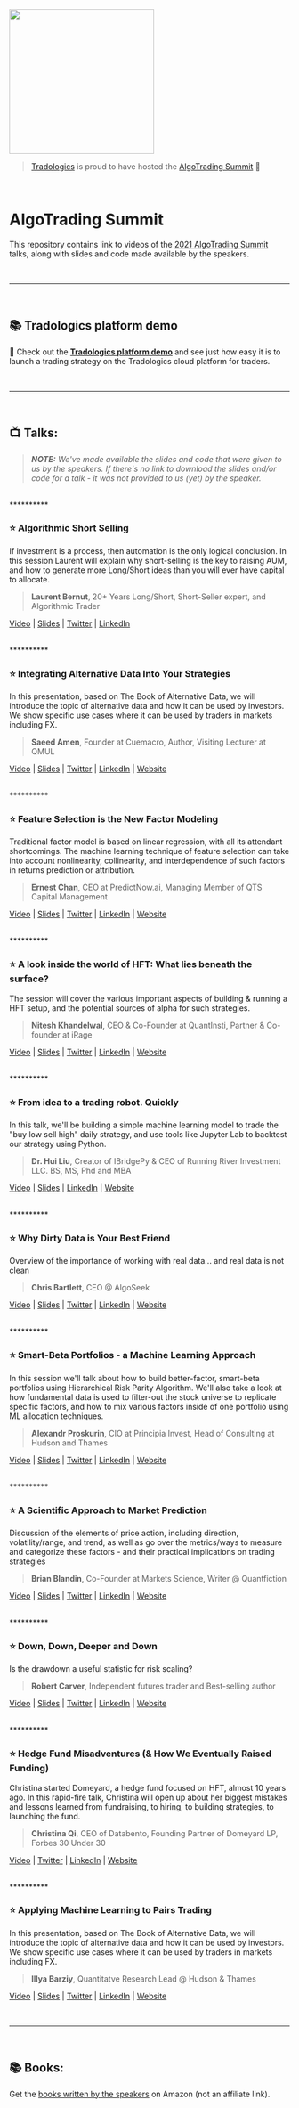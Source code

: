 <img src="https://user-images.githubusercontent.com/1185458/126810508-913dca95-fae6-4f7e-bdb3-e4820a5d4e20.png" width="260">

> [Tradologics](https://tradologics.com) is proud to have hosted the [AlgoTrading Summit](https://algotradingsummit.com/) 
💜
<br>

# AlgoTrading Summit

This repository contains link to videos of the [2021 AlgoTrading Summit](https://algotradingsummit.com/) talks, along with slides and code made available by the speakers.


<br>

---

<br>

## 📚 Tradologics platform demo
🔗 Check out the **[Tradologics platform demo](https://tradologics.com/ats)** and see just how easy it is to launch a trading strategy on the Tradologics cloud platform for traders.


<br>

---

<br>

## 📺 Talks:

> _**NOTE:** We've made available the slides and code that were given to us by the speakers. If there's no link to download the slides and/or code for a talk - it was not provided to us (yet) by the speaker._

<br>\*\*\*\*\*\*\*\*\*\*

### ⭐️ Algorithmic Short Selling

If investment is a process, then automation is the only logical conclusion. In this session Laurent will explain why short-selling is the key to raising AUM, and how to generate more Long/Short ideas than you will ever have capital to allocate.

> **Laurent Bernut**, 20+ Years Long/Short, Short-Seller expert, and Algorithmic Trader

[Video](https://youtu.be/pTw_0YnvRdY) | [Slides](/Lauren-Bernut) | [Twitter](https://twitter.com/lb_ASC) | [LinkedIn](https://www.linkedin.com/in/laurent-bernut-97056812/)


<br>\*\*\*\*\*\*\*\*\*\*


### ⭐️ Integrating Alternative Data Into Your Strategies

In this presentation, based on The Book of Alternative Data, we will introduce the topic of alternative data and how it can be used by investors. We show specific use cases where it can be used by traders in markets including FX.

> **Saeed Amen**, Founder at Cuemacro, Author, Visiting Lecturer at QMUL

[Video](https://youtu.be/XD7OfnUaTEs) | [Slides](Saeed-Amen) | [Twitter](https://twitter.com/saeedamenfx) | [LinkedIn](https://www.linkedin.com/in/saeedamen/) | [Website](https://www.cuemacro.com/?ref=algotradingsummit)


<br>\*\*\*\*\*\*\*\*\*\*


### ⭐️ Feature Selection is the New Factor Modeling

Traditional factor model is based on linear regression, with all its attendant shortcomings. The machine learning technique of feature selection can take into account nonlinearity, collinearity, and interdependence of such factors in returns prediction or attribution.

> **Ernest Chan**, CEO at PredictNow.ai, Managing Member of QTS Capital Management

[Video](https://youtu.be/i2zNCyKbEkw) | [Slides](Ernest-Chan) | [Twitter](https://twitter.com/chanep) | [LinkedIn](https://www.linkedin.com/in/epchan/) | [Website](https://www.predictnow.ai/?ref=algotradingsummit)


<br>\*\*\*\*\*\*\*\*\*\*


### ⭐️ A look inside the world of HFT: What lies beneath the surface?

The session will cover the various important aspects of building & running a HFT setup, and the potential sources of alpha for such strategies.

> **Nitesh Khandelwal**, CEO & Co-Founder at QuantInsti, Partner & Co-founder at iRage

[Video](https://youtu.be/HeLTQ912Apk) | [Slides](Nitesh-Khandelwal) | [Twitter](https://twitter.com/niteshkh) | [LinkedIn](https://www.linkedin.com/in/niteshkh/) | [Website](https://www.quantinsti.com/?ref=algotradingsummit)


<br>\*\*\*\*\*\*\*\*\*\*


### ⭐️ From idea to a trading robot. Quickly

In this talk, we'll be building a simple machine learning model to trade the "buy low sell high" daily strategy, and use tools like Jupyter Lab to backtest our strategy using Python.

> **Dr. Hui Liu**, Creator of IBridgePy & CEO of Running River Investment LLC. BS, MS, Phd and MBA

[Video](https://youtu.be/HnQyvWXjBmo) | [Slides](Hui-Liu) | [LinkedIn](https://www.linkedin.com/in/hui-liu-18356a14/) | [Website](https://ibridgepy.com/)


<br>\*\*\*\*\*\*\*\*\*\*


### ⭐️ Why Dirty Data is Your Best Friend

Overview of the importance of working with real data... and real data is not clean

> **Chris Bartlett**, CEO @ AlgoSeek

[Video](https://youtu.be/LiNjD7i_z1g) | [Slides](Chris-Bartlett) | [Twitter](https://twitter.com/AlgoseekData) | [LinkedIn](https://www.linkedin.com/in/chrisnbartlett/) | [Website](https://www.algoseek.com/?ref=algotradingsummit)


<br>\*\*\*\*\*\*\*\*\*\*


### ⭐️ Smart-Beta Portfolios - a Machine Learning Approach

In this session we'll talk about how to build better-factor, smart-beta portfolios using Hierarchical Risk Parity Algorithm. We'll also take a look at how fundamental data is used to filter-out the stock universe to replicate specific factors, and how to mix various factors inside of one portfolio using ML allocation techniques.

> **Alexandr Proskurin**, CIO at Principia Invest, Head of Consulting at Hudson and Thames

[Video](https://youtu.be/TR4WtaOXOOo) | [Slides](Alexandr-Proskurin) | [Twitter](https://twitter.com/proskurinalex) | [LinkedIn](https://www.linkedin.com/in/proskurinolexandr/) | [Website](https://hudsonthames.org/)


<br>\*\*\*\*\*\*\*\*\*\*


### ⭐️ A Scientific Approach to Market Prediction

Discussion of the elements of price action, including direction, volatility/range, and trend, as well as go over the metrics/ways to measure and categorize these factors - and their practical implications on trading strategies

> **Brian Blandin**, Co-Founder at Markets Science, Writer @ Quantfiction

[Video](https://youtu.be/uttGcfgFSyA) | [Slides](Bria-Blandin) | [Twitter](https://twitter.com/quantfiction) | [LinkedIn](https://www.linkedin.com/in/brian-blandin/) | [Website](https://quantfiction.com/?ref=algotradingsummit)


<br>\*\*\*\*\*\*\*\*\*\*


### ⭐️ Down, Down, Deeper and Down

Is the drawdown a useful statistic for risk scaling?

> **Robert Carver**, Independent futures trader and Best-selling author

[Video](https://youtu.be/XD7OfnUaTEs) | [Slides](Robert-Carver) | [Twitter](https://twitter.com/investingidiocy) | [LinkedIn](https://www.linkedin.com/in/robert-stuart-carver/) | [Website](https://www.systematicmoney.org/?ref=algotradingsummit)


<br>\*\*\*\*\*\*\*\*\*\*


### ⭐️ Hedge Fund Misadventures (& How We Eventually Raised Funding)

Christina started Domeyard, a hedge fund focused on HFT, almost 10 years ago. In this rapid-fire talk, Christina will open up about her biggest mistakes and lessons learned from fundraising, to hiring, to building strategies, to launching the fund.

> **Christina Qi**, CEO of Databento, Founding Partner of Domeyard LP, Forbes 30 Under 30

[Video](https://youtu.be/x_s1u3EoBsQ) | [Twitter](https://twitter.com/christinaqi) | [LinkedIn](https://www.linkedin.com/in/christinaqi/) | [Website](https://www.databento.com/)


<br>\*\*\*\*\*\*\*\*\*\*


### ⭐️ Applying Machine Learning to Pairs Trading

In this presentation, based on The Book of Alternative Data, we will introduce the topic of alternative data and how it can be used by investors. We show specific use cases where it can be used by traders in markets including FX.

> **Illya Barziy**, Quantitatve Research Lead @ Hudson & Thames

[Video]() | [Slides](Illya-Barziy) | [Twitter](https://twitter.com/IllyaBarziy) | [LinkedIn](https://www.linkedin.com/in/illyabarziy/) | [Website](https://hudsonthames.org/)


<br>

---

<br>

## 📚 Books:
Get the [books written by the speakers](https://www.amazon.com/hz/wishlist/ls/1IJ81BAGM9JUU) on Amazon (not an affiliate link).
